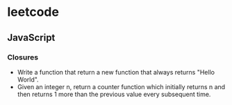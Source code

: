 # leetcode

## JavaScript

### Closures

+ Write a function that return a new function that always returns "Hello World".
+ Given an integer n, return a counter function which initially returns n and then returns 1 more than the previous value every subsequent time.